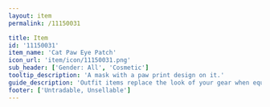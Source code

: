 ```yaml
---
layout: item
permalink: /11150031

title: Item
id: '11150031'
item_name: 'Cat Paw Eye Patch'
icon_url: 'item/icon/11150031.png'
sub_header: ['Gender: All', 'Cosmetic']
tooltip_description: 'A mask with a paw print design on it.'
guide_description: 'Outfit items replace the look of your gear when equipped.'
footer: ['Untradable, Unsellable']
---
```

